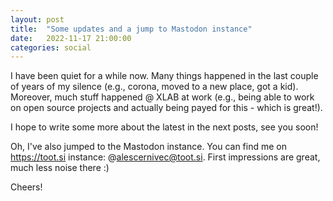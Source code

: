 ```yaml
---
layout: post
title:  "Some updates and a jump to Mastodon instance"
date:   2022-11-17 21:00:00
categories: social
---
```


I have been quiet for a while now. Many things happened in the last couple of years of my silence (e.g., corona, moved to a new place, got a kid). Moreover, much stuff happened @ XLAB at work (e.g., being able to work on open source projects and actually being payed for this - which is great!). 

I hope to write some more about the latest in the next posts, see you soon!

Oh, I've also jumped to the Mastodon instance. You can find me on https://toot.si instance: @alescernivec@toot.si. First impressions are great, much less noise there :)

Cheers!

